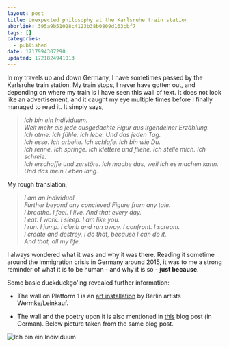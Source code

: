 ```yaml
---
layout: post
title: Unexpected philosophy at the Karlsruhe train station
abbrlink: 395a9b51028c4123b38b0809d163cbf7
tags: []
categories:
  - published
date: 1717994307290
updated: 1721824941013
---
```


In my travels up and down Germany, I have sometimes passed by the Karlsruhe train station. My train stops, I never have gotten out, and depending on where my train is I have seen this wall of text. It does not look like an advertisement, and it caught my eye multiple times before I finally managed to read it. It simply says,

> *Ich bin ein Individuum.*\
> *Weit mehr als jede ausgedachte Figur aus irgendeiner Erzählung.*\
> *Ich atme. Ich fühle. Ich lebe. Und das jeden Tag.*\
> *Ich esse. Ich arbeite. Ich schlafe. Ich bin wie Du.*\
> *Ich renne. Ich springe. Ich klettere und fliehe. Ich stelle mich. Ich schreie.*\
> *Ich erschaffe und zerstöre. Ich mache das, weil ich es machen kann.*\
> *Und das mein Leben lang.*

My rough translation,

> *I am an individual.*\
> *Further beyond any concieved Figure from any tale.*\
> *I breathe. I feel. I live. And that every day.*\
> *I eat. I work. I sleep. I am like you.*\
> *I run. I jump. I climb and run away. I confront. I scream.*\
> *I create and destroy. I do that, because I can do it.*\
> *And that, all my life.*

I always wondered what it was and why it was there. Reading it sometime around the immigration crisis in Germany around 2015, it was to me a strong reminder of what it is to be human - and why it is so - **just because**.

Some basic duckduckgo'ing revealed further information:

- The wall on Platform 1 is an [art installation](https://m.karlsruhe.de/kunst/db/de/schriftbild.html/) by Berlin artists Wermke/Leinkauf.

- The wall and the poetry upon it is also mentioned in [this](http://stephan-teuber.de/unerwartete-poesie-beim-umsteigen) blog post (in German). Below picture taken from the same blog post.

![Ich bin ein Individuum](https://i.ibb.co/xDhwf9x/e2fdfb62d73d43ae81e122c34d2b6049.png)
